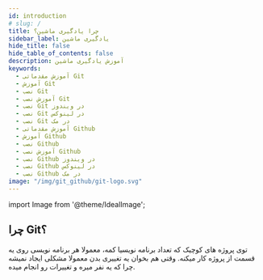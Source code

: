```yaml
---
id: introduction
# slug: /
title: چرا یادگیری ماشین؟
sidebar_label: یادگیری ماشین
hide_title: false
hide_table_of_contents: false
description: آموزش یادگیری ماشین
keywords:
  - آموزش مقدماتی Git
  - آموزش Git
  - نصب Git
  - آموزش نصب Git
  - نصب Git در ویندوز
  - نصب Git در لینوکس
  - نصب Git در مک
  - آموزش مقدماتی Github
  - آموزش Github
  - نصب Github
  - آموزش نصب Github
  - نصب Github در ویندوز
  - نصب Github در لینوکس
  - نصب Github در مک
image: "/img/git_github/git-logo.svg"
---
```


import Image from '@theme/IdealImage';

## **چرا Git؟**
توی پروژه های کوچیک که تعداد برنامه نویسیا کمه، معمولا هر برنامه نویسی روی یه قسمت از پروژه کار میکنه. وقتی هم بخوان یه تغییری بدن معمولا مشکلی ایجاد نمیشه چرا که یه نفر میره و تغییرات رو انجام میده. 